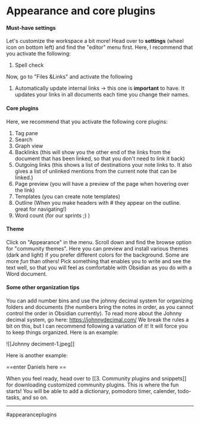 # Appearance and core plugins

#### Must-have settings
Let's customize the workspace a bit more! Head over to **settings** (wheel icon on bottom left) and find the "editor" menu first. Here, I recommend that you activate the following:
1. Spell check

Now, go to "Files &Links" and activate the following
1. Automatically update internal links -> this one is **important** to have. It updates your links in all documents each time you change their names.


#### Core plugins
Here, we recommend that you activate the following core plugins:

1.  Tag pane
2.  Search
3.  Graph view
4.  Backlinks (this will show you the other end of the links from the document that has been linked, so that you don't need to link it back)
5.  Outgoing links (this shows a list of destinations your note links to. It also gives a list of unlinked mentions from the current note that can be linked.)
6.  Page preview (you will have a preview of the page when hovering over the link)
7.  Templates (you can create note templates)
8.  Outline (When you make headers with # they appear on the outline. great for navigating!)
9.  Word count (for our sprints ;) )


#### Theme
Click on "Appearance" in the menu. Scroll down and find the browse option for "community themes". Here you can preview and install various themes (dark and light) if you prefer different colors for the background. Some are more *fun* than others! Pick something that enables you to write and see the text well, so that you will feel as comfortable with Obsidian as you do with a Word document.


#### Some other organization tips
You can add number bins and use the johnny decimal system for organizing folders and documents (the numbers bring the notes in order, as you cannot control the order in Obsidian currently). To read more about the Johnny decimal system, go here: https://johnnydecimal.com/
We break the rules a bit on this, but I can recommend following a variation of it! It will force you to keep things organized. Here is an example:

![[Johnny deciment-1.jpeg]]

Here is another example:

==enter Daniels here ==

When you feel ready, head over to [[3. Community plugins and snippets]] for downloading customized community plugins. This is where the fun starts! You will be able to add a dictionary, pomodoro timer, calender, todo-tasks, and so on.


---
#appearanceplugins